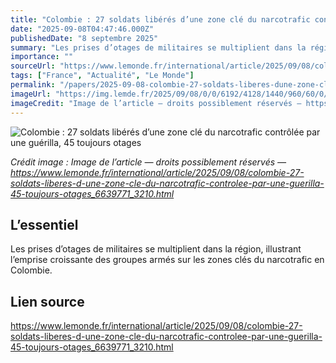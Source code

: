 ```yaml
---
title: "Colombie : 27 soldats libérés d’une zone clé du narcotrafic contrôlée par une guérilla, 45 toujours otages"
date: "2025-09-08T04:47:46.000Z"
publishedDate: "8 septembre 2025"
summary: "Les prises d’otages de militaires se multiplient dans la région, illustrant l’emprise croissante des groupes armés sur les zones clés du narcotrafic en Colombie."
importance: ""
sourceUrl: "https://www.lemonde.fr/international/article/2025/09/08/colombie-27-soldats-liberes-d-une-zone-cle-du-narcotrafic-controlee-par-une-guerilla-45-toujours-otages_6639771_3210.html"
tags: ["France", "Actualité", "Le Monde"]
permalink: "/papers/2025-09-08-colombie-27-soldats-liberes-dune-zone-cle-du-narcotrafic-controlee-par-une-guerilla-45-toujours-otages"
imageUrl: "https://img.lemde.fr/2025/09/08/0/0/6192/4128/1440/960/60/0/841c776_upload-1-o6unm44rbwhh-000-34mk6cy.jpg"
imageCredit: "Image de l’article — droits possiblement réservés — https://www.lemonde.fr/international/article/2025/09/08/colombie-27-soldats-liberes-d-une-zone-cle-du-narcotrafic-controlee-par-une-guerilla-45-toujours-otages_6639771_3210.html"
---
```


![Colombie : 27 soldats libérés d’une zone clé du narcotrafic contrôlée par une guérilla, 45 toujours otages](https://img.lemde.fr/2025/09/08/0/0/6192/4128/1440/960/60/0/841c776_upload-1-o6unm44rbwhh-000-34mk6cy.jpg)

*Crédit image : Image de l’article — droits possiblement réservés — https://www.lemonde.fr/international/article/2025/09/08/colombie-27-soldats-liberes-d-une-zone-cle-du-narcotrafic-controlee-par-une-guerilla-45-toujours-otages_6639771_3210.html*

## L’essentiel

Les prises d’otages de militaires se multiplient dans la région, illustrant l’emprise croissante des groupes armés sur les zones clés du narcotrafic en Colombie.

## Lien source

https://www.lemonde.fr/international/article/2025/09/08/colombie-27-soldats-liberes-d-une-zone-cle-du-narcotrafic-controlee-par-une-guerilla-45-toujours-otages_6639771_3210.html

